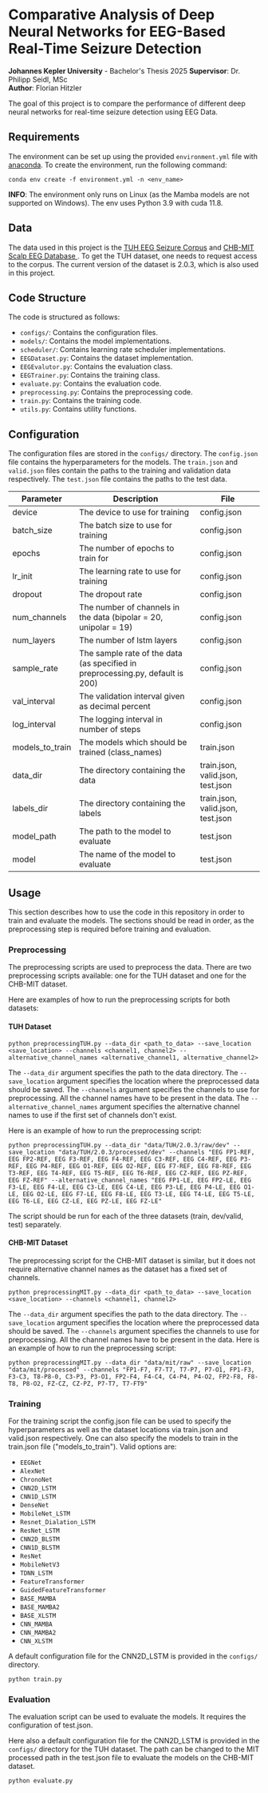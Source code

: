 Comparative Analysis of Deep Neural Networks for EEG-Based Real-Time Seizure Detection
========================================================================================
**Johannes Kepler University** - Bachelor's Thesis 2025 
**Supervisor**: Dr. Philipp Seidl, MSc \
**Author**: Florian Hitzler

The goal of this project is to compare the performance of different deep neural networks for real-time seizure detection using EEG Data.

## Requirements
The environment can be set up using the provided `environment.yml` file with [anaconda](https://www.anaconda.com/). To create the environment, run the following command:
```
conda env create -f environment.yml -n <env_name>
```

**INFO**: The environment only runs on Linux (as the Mamba models are not supported on Windows).
The env uses Python 3.9 with cuda 11.8.

## Data

The data used in this project is the [TUH EEG Seizure Corpus](https://isip.piconepress.com/projects/nedc/html/tuh_eeg/) and [CHB-MIT Scalp EEG Database
](https://physionet.org/content/chbmit/1.0.0/).
To get the TUH dataset, one needs to request access to the corpus.
The current version of the dataset is 2.0.3, which is also used in this project.
## Code Structure

The code is structured as follows:
- `configs/`: Contains the configuration files.
- `models/`: Contains the model implementations.
- `scheduler/`: Contains learning rate scheduler implementations.
- `EEGDataset.py`: Contains the dataset implementation.
- `EEGEvalutor.py`: Contains the evaluation class.
- `EEGTrainer.py`: Contains the training class.
- `evaluate.py`: Contains the evaluation code.
- `preprocessing.py`: Contains the preprocessing code.
- `train.py`: Contains the training code.
- `utils.py`: Contains utility functions.


## Configuration

The configuration files are stored in the `configs/` directory. The `config.json` file contains the hyperparameters for the models. 
The `train.json` and `valid.json` files contain the paths to the training and validation data respectively. 
The `test.json` file contains the paths to the test data.

| Parameter       | Description                                                                    | File                              |
|-----------------|--------------------------------------------------------------------------------|-----------------------------------|
| device          | The device to use for training                                                 | config.json                       |
| batch_size      | The batch size to use for training                                             | config.json                       |
| epochs          | The number of epochs to train for                                              | config.json                       |
| lr_init         | The learning rate to use for training                                          | config.json                       |
| dropout         | The dropout rate                                                               | config.json                       |
| num_channels    | The number of channels in the data (bipolar = 20, unipolar = 19)               | config.json                       |
| num_layers      | The number of lstm layers                                                      | config.json                       |
| sample_rate     | The sample rate of the data (as specified in preprocessing.py, default is 200) | config.json                       |
| val_interval    | The validation interval given as decimal percent                               | config.json                       |
| log_interval    | The logging interval in number of steps                                        | config.json                       |
| models_to_train | The models which should be trained (class_names)                               | train.json                        |
| data_dir        | The directory containing the data                                              | train.json, valid.json, test.json |
| labels_dir      | The directory containing the labels                                            | train.json, valid.json, test.json |
| model_path      | The path to the model to evaluate                                              | test.json                         |
| model           | The name of the model to evaluate                                              | test.json                         |

## Usage

This section describes how to use the code in this repository in order to train and evaluate the models. 
The sections should be read in order, as the preprocessing step is required before training and evaluation.

### Preprocessing

The preprocessing scripts are used to preprocess the data. There are two preprocessing scripts available: one for the TUH dataset and one for the CHB-MIT dataset.

Here are examples of how to run the preprocessing scripts for both datasets:

#### TUH Dataset
```
python preprocessingTUH.py --data_dir <path_to_data> --save_location <save_location> --channels <channel1, channel2> --alternative_channel_names <alternative_channel1, alternative_channel2>
```

The `--data_dir` argument specifies the path to the data directory. 
The `--save_location` argument specifies the location where the preprocessed data should be saved. 
The `--channels` argument specifies the channels to use for preprocessing. All the channel names have to be present in the data.
The `--alternative_channel_names` argument specifies the alternative channel names to use if the first set of channels don't exist.

Here is an example of how to run the preprocessing script:
```
python preprocessingTUH.py --data_dir "data/TUH/2.0.3/raw/dev" --save_location "data/TUH/2.0.3/processed/dev" --channels "EEG FP1-REF, EEG FP2-REF, EEG F3-REF, EEG F4-REF, EEG C3-REF, EEG C4-REF, EEG P3-REF, EEG P4-REF, EEG O1-REF, EEG O2-REF, EEG F7-REF, EEG F8-REF, EEG T3-REF, EEG T4-REF, EEG T5-REF, EEG T6-REF, EEG CZ-REF, EEG PZ-REF, EEG FZ-REF" --alternative_channel_names "EEG FP1-LE, EEG FP2-LE, EEG F3-LE, EEG F4-LE, EEG C3-LE, EEG C4-LE, EEG P3-LE, EEG P4-LE, EEG O1-LE, EEG O2-LE, EEG F7-LE, EEG F8-LE, EEG T3-LE, EEG T4-LE, EEG T5-LE, EEG T6-LE, EEG CZ-LE, EEG PZ-LE, EEG FZ-LE"
```

The script should be run for each of the three datasets (train, dev/valid, test) separately.

#### CHB-MIT Dataset

The preprocessing script for the CHB-MIT dataset is similar, but it does not require alternative channel names as the dataset has a fixed set of channels.

```
python preprocessingMIT.py --data_dir <path_to_data> --save_location <save_location> --channels <channel1, channel2> 
```

The `--data_dir` argument specifies the path to the data directory.
The `--save_location` argument specifies the location where the preprocessed data should be saved.
The `--channels` argument specifies the channels to use for preprocessing. All the channel names have to be present in the data.
Here is an example of how to run the preprocessing script:
```
python preprocessingMIT.py --data_dir "data/mit/raw" --save_location "data/mit/processed" --channels "FP1-F7, F7-T7, T7-P7, P7-O1, FP1-F3, F3-C3, T8-P8-0, C3-P3, P3-O1, FP2-F4, F4-C4, C4-P4, P4-O2, FP2-F8, F8-T8, P8-O2, FZ-CZ, CZ-PZ, P7-T7, T7-FT9"
```



### Training

For the training script the config.json file can be used to specify the hyperparameters as well as the dataset locations via train.json and valid.json respectively.
One can also specify the models to train in the train.json file ("models_to_train").
Valid options are:
- `EEGNet`
- `AlexNet`
- `ChronoNet`
- `CNN2D_LSTM`
- `CNN1D_LSTM`
- `DenseNet`
- `MobileNet_LSTM`
- `Resnet_Dialation_LSTM`
- `ResNet_LSTM`
- `CNN2D_BLSTM`
- `CNN1D_BLSTM`
- `ResNet`
- `MobileNetV3`
- `TDNN_LSTM`
- `FeatureTransformer`
- `GuidedFeatureTransformer`
- `BASE_MAMBA`
- `BASE_MAMBA2`
- `BASE_XLSTM`
- `CNN_MAMBA`
- `CNN_MAMBA2`
- `CNN_XLSTM`

A default configuration file for the CNN2D_LSTM is provided in the `configs/` directory.

```
python train.py
```

### Evaluation

The evaluation script can be used to evaluate the models. It requires the configuration of test.json.

Here also a default configuration file for the CNN2D_LSTM is provided in the `configs/` directory for the TUH dataset.
The path can be changed to the MIT processed path in the test.json file to evaluate the models on the CHB-MIT dataset.

```
python evaluate.py
```


